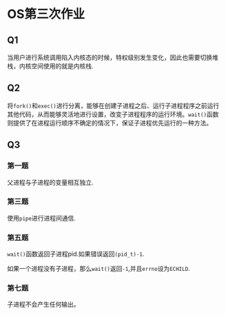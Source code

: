 # OS第三次作业
## Q1
当用户进行系统调用陷入内核态的时候，特权级别发生变化，因此也需要切换堆栈，内核空间使用的就是内核栈.

## Q2
将`fork()`和`exec()`进行分离，能够在创建子进程之后、运行子进程程序之前运行其他代码，从而能够灵活地进行设置，改变子进程程序的运行环境。`wait()`函数则提供了在进程运行顺序不确定的情况下，保证子进程优先运行的一种方法。

## Q3

### 第一题
父进程与子进程的变量相互独立.
### 第三题
使用`pipe`进行进程间通信.
### 第五题
`wait()`函数返回子进程pid.如果错误返回`(pid_t)-1`.

如果一个进程没有子进程，那么`wait()`返回`-1`,并且`errno`设为`ECHILD`.

### 第七题
子进程不会产生任何输出。